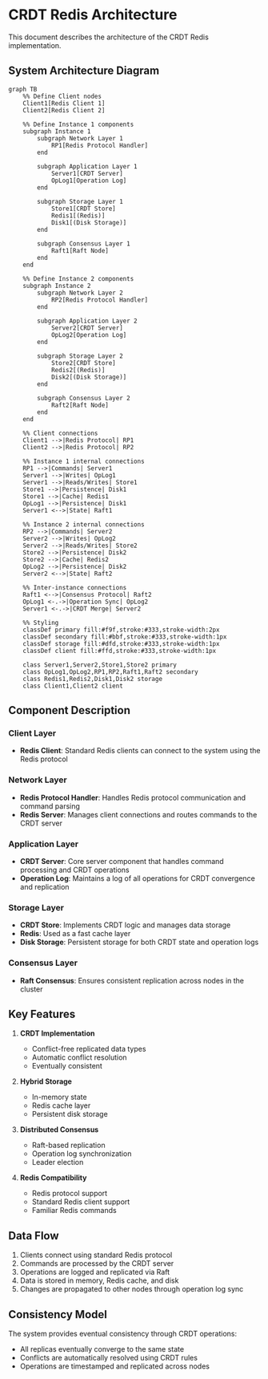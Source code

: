 # CRDT Redis Architecture

This document describes the architecture of the CRDT Redis implementation.

## System Architecture Diagram

```mermaid
graph TB
    %% Define Client nodes
    Client1[Redis Client 1]
    Client2[Redis Client 2]

    %% Define Instance 1 components
    subgraph Instance 1
        subgraph Network Layer 1
            RP1[Redis Protocol Handler]
        end

        subgraph Application Layer 1
            Server1[CRDT Server]
            OpLog1[Operation Log]
        end

        subgraph Storage Layer 1
            Store1[CRDT Store]
            Redis1[(Redis)]
            Disk1[(Disk Storage)]
        end

        subgraph Consensus Layer 1
            Raft1[Raft Node]
        end
    end

    %% Define Instance 2 components
    subgraph Instance 2
        subgraph Network Layer 2
            RP2[Redis Protocol Handler]
        end

        subgraph Application Layer 2
            Server2[CRDT Server]
            OpLog2[Operation Log]
        end

        subgraph Storage Layer 2
            Store2[CRDT Store]
            Redis2[(Redis)]
            Disk2[(Disk Storage)]
        end

        subgraph Consensus Layer 2
            Raft2[Raft Node]
        end
    end

    %% Client connections
    Client1 -->|Redis Protocol| RP1
    Client2 -->|Redis Protocol| RP2
    
    %% Instance 1 internal connections
    RP1 -->|Commands| Server1
    Server1 -->|Writes| OpLog1
    Server1 -->|Reads/Writes| Store1
    Store1 -->|Persistence| Disk1
    Store1 -->|Cache| Redis1
    OpLog1 -->|Persistence| Disk1
    Server1 <-->|State| Raft1

    %% Instance 2 internal connections
    RP2 -->|Commands| Server2
    Server2 -->|Writes| OpLog2
    Server2 -->|Reads/Writes| Store2
    Store2 -->|Persistence| Disk2
    Store2 -->|Cache| Redis2
    OpLog2 -->|Persistence| Disk2
    Server2 <-->|State| Raft2

    %% Inter-instance connections
    Raft1 <-->|Consensus Protocol| Raft2
    OpLog1 <-.->|Operation Sync| OpLog2
    Server1 <-.->|CRDT Merge| Server2

    %% Styling
    classDef primary fill:#f9f,stroke:#333,stroke-width:2px
    classDef secondary fill:#bbf,stroke:#333,stroke-width:1px
    classDef storage fill:#dfd,stroke:#333,stroke-width:1px
    classDef client fill:#ffd,stroke:#333,stroke-width:1px
    
    class Server1,Server2,Store1,Store2 primary
    class OpLog1,OpLog2,RP1,RP2,Raft1,Raft2 secondary
    class Redis1,Redis2,Disk1,Disk2 storage
    class Client1,Client2 client
```

## Component Description

### Client Layer
- **Redis Client**: Standard Redis clients can connect to the system using the Redis protocol

### Network Layer
- **Redis Protocol Handler**: Handles Redis protocol communication and command parsing
- **Redis Server**: Manages client connections and routes commands to the CRDT server

### Application Layer
- **CRDT Server**: Core server component that handles command processing and CRDT operations
- **Operation Log**: Maintains a log of all operations for CRDT convergence and replication

### Storage Layer
- **CRDT Store**: Implements CRDT logic and manages data storage
- **Redis**: Used as a fast cache layer
- **Disk Storage**: Persistent storage for both CRDT state and operation logs

### Consensus Layer
- **Raft Consensus**: Ensures consistent replication across nodes in the cluster

## Key Features

1. **CRDT Implementation**
   - Conflict-free replicated data types
   - Automatic conflict resolution
   - Eventually consistent

2. **Hybrid Storage**
   - In-memory state
   - Redis cache layer
   - Persistent disk storage

3. **Distributed Consensus**
   - Raft-based replication
   - Operation log synchronization
   - Leader election

4. **Redis Compatibility**
   - Redis protocol support
   - Standard Redis client support
   - Familiar Redis commands

## Data Flow

1. Clients connect using standard Redis protocol
2. Commands are processed by the CRDT server
3. Operations are logged and replicated via Raft
4. Data is stored in memory, Redis cache, and disk
5. Changes are propagated to other nodes through operation log sync

## Consistency Model

The system provides eventual consistency through CRDT operations:
- All replicas eventually converge to the same state
- Conflicts are automatically resolved using CRDT rules
- Operations are timestamped and replicated across nodes
